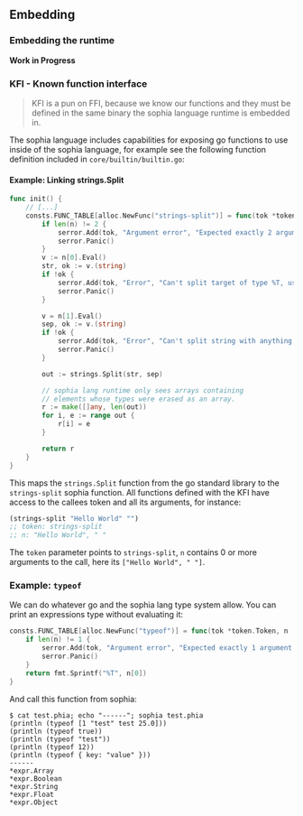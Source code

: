 ## Embedding

### Embedding the runtime

**Work in Progress**

### KFI - Known function interface

> KFI is a pun on FFI, because we know our functions and they must be defined
> in the same binary the sophia language runtime is embedded in.

The sophia language includes capabilities for exposing go functions to use
inside of the sophia language, for example see the following function
definition included in `core/builtin/builtin.go`:

#### Example: Linking strings.Split

```go
func init() {
	// [...]
	consts.FUNC_TABLE[alloc.NewFunc("strings-split")] = func(tok *token.Token, n ...types.Node) any {
		if len(n) != 2 {
			serror.Add(tok, "Argument error", "Expected exactly 2 argument for strings-split built-in")
			serror.Panic()
		}
		v := n[0].Eval()
		str, ok := v.(string)
		if !ok {
			serror.Add(tok, "Error", "Can't split target of type %T, use a string", v)
			serror.Panic()
		}

		v = n[1].Eval()
		sep, ok := v.(string)
		if !ok {
			serror.Add(tok, "Error", "Can't split string with anything other than a string (%T)", v)
			serror.Panic()
		}

		out := strings.Split(str, sep)

		// sophia lang runtime only sees arrays containing
		// elements whose types were erased as an array.
		r := make([]any, len(out))
		for i, e := range out {
			r[i] = e
		}

		return r
	}
}
```

This maps the `strings.Split` function from the go standard library to the
`strings-split` sophia function. All functions defined with the KFI have access
to the callees token and all its arguments, for instance:

```lisp
(strings-split "Hello World" "")
;; token: strings-split
;; n: "Hello World", " "
```

The `token` parameter points to `strings-split`, `n` contains 0 or more
arguments to the call, here its `["Hello World", " "]`.

### Example: `typeof`

We can do whatever go and the sophia lang type system allow. You can print an
expressions type without evaluating it:

```go
consts.FUNC_TABLE[alloc.NewFunc("typeof")] = func(tok *token.Token, n ...types.Node) any {
    if len(n) != 1 {
        serror.Add(tok, "Argument error", "Expected exactly 1 argument for typeof built-in")
        serror.Panic()
    }
    return fmt.Sprintf("%T", n[0])
}
```

And call this function from sophia:

```shell
$ cat test.phia; echo "------"; sophia test.phia
(println (typeof [1 "test" test 25.0]))
(println (typeof true))
(println (typeof "test"))
(println (typeof 12))
(println (typeof { key: "value" }))
------
*expr.Array
*expr.Boolean
*expr.String
*expr.Float
*expr.Object
```
